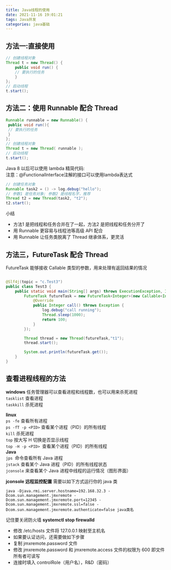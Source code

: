 ```yaml
---
title: Java线程的使用
date: 2021-11-16 19:01:21
tags: Java并发
categories: java基础
---
```



## 方法一:直接使用

```java
// 创建线程对象
Thread t = new Thread() {
 	public void run() {
 	// 要执行的任务
 	}
};
// 启动线程
t.start();
```


## 方法二：使用 Runnable 配合 Thread
```java
Runnable runnable = new Runnable() {
 public void run(){
 // 要执行的任务
 }
};
// 创建线程对象
Thread t = new Thread( runnable );
// 启动线程
t.start();

```


Java 8 以后可以使用 lambda 精简代码:  
注意：@FunctionalInterface注解的接口可以使用lambda表达式

```java
// 创建任务对象
Runnable task2 = () -> log.debug("hello");
// 参数1 是任务对象; 参数2 是线程名字，推荐
Thread t2 = new Thread(task2, "t2");
t2.start();
```

小结
* 方法1 是把线程和任务合并在了一起，方法2 是把线程和任务分开了
* 用 Runnable 更容易与线程池等高级 API 配合
* 用 Runnable 让任务类脱离了 Thread 继承体系，更灵活

## 方法三，FutureTask 配合 Thread

FutureTask 能够接收 Callable 类型的参数，用来处理有返回结果的情况
```java

@Slf4j(topic = "c.Test3")
public class Test3 {
    public static void main(String[] args) throws ExecutionException, InterruptedException {
        FutureTask futureTask = new FutureTask<Integer>(new Callable<Integer>() {
            @Override
            public Integer call() throws Exception {
                log.debug("call running");
                Thread.sleep(1000);
                return 100;
            }
        });

        Thread thread = new Thread(futureTask,"t1");
        thread.start();

        System.out.println(futureTask.get());
    }
}
```


## 查看进程线程的方法


**windows**
任务管理器可以查看进程和线程数，也可以用来杀死进程  
`tasklist` 查看进程  
`taskkill` 杀死进程

**linux**  
`ps -fe` 查看所有进程  
`ps -fT -p <PID>` 查看某个进程（PID）的所有线程  
`kill` 杀死进程  
`top` 按大写 H 切换是否显示线程  
`top -H -p <PID> `查看某个进程（PID）的所有线程  
**Java**  
`jps `命令查看所有 Java 进程  
`jstack` <PID> 查看某个 Java 进程（PID）的所有线程状态  
`jconsole` 来查看某个 Java 进程中线程的运行情况（图形界面）  

**jconsole 远程监控配置**
需要以如下方式运行你的 java 类

    
    java -Djava.rmi.server.hostname=192.168.32.3 -Dcom.sun.management.jmxremote -
    Dcom.sun.management.jmxremote.port=12345 -Dcom.sun.management.jmxremote.ssl=false -
	Dcom.sun.management.jmxremote.authenticate=false java类名 

记住要关闭防火墙 **systemctl stop firewalld**

* 修改 /etc/hosts 文件将 127.0.0.1 映射至主机名
* 如果要认证访问，还需要做如下步骤
* 复制 jmxremote.password 文件
* 修改 jmxremote.password 和 jmxremote.access 文件的权限为 600 即文件所有者可读写
* 连接时填入 controlRole（用户名），R&D（密码）